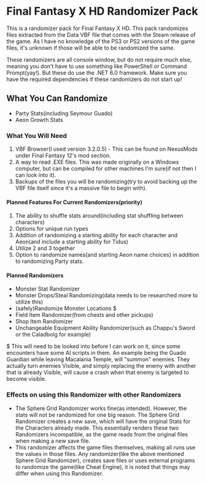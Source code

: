 # Final Fantasy X HD Randomizer Pack

This is a randomizer pack for Final Fantasy X HD. This pack randomizes files extracted from the Data VBF file that comes with the Steam release of the game. As I have no knowledge of the PS3 or PS2 versions of the game files, it's unknown if those will be able to be randomized the same.

These randomizers are all console window, but do not require much else, meaning you don't have to use something like PowerShell or Command Prompt(yay!). But these do use the .NET 6.0 framework. Make sure you have the required dependencies if these randomizers do not start up!

## What You Can Randomize

- Party Stats(including Seymour Guado)
- Aeon Growth Stats

### What You Will Need

1. VBF Browser(I used version 3.2.0.5) - This can be found on NexusMods under Final Fantasy 12's mod section.
2. A way to read .EXE files. This was made originally on a Windows computer, but can be compiled for other machines I'm sure(if not then I can look into it).
3. Backups of the files you will be randomizing(try to avoid backing up the VBF file itself since it's a massive file to begin with).

#### Planned Features For Current Randomizers(priority)

1. The ability to shuffle stats around(including stat shuffling between characters)
2. Options for unique run types
3. Addition of randomizing a starting ability for each character and Aeon(and include a starting ability for Tidus)
4. Utilize 2 and 3 together
5. Option to randomize names(and starting Aeon name choices) in addition to randomizing Party stats.

#### Planned Randomizers

- Monster Stat Randomizer
- Monster Drops/Steal Randomizing(data needs to be researched more to utilize this)
- (safely)Randomize Monster Locations $
- Field Item Randomizer(from chests and other pickups)
- Shop Item Randomizer
- Unchangeable Equipment Ability Randomizer(such as Chappu's Sword or the Caladbolg for example)

$ This will need to be looked into before I can work on it, since some encounters have some AI scripts in them. An example being the Guado Guardian while leaving Macalania Temple, will "summon" enemies. They actually turn enemies Visible, and simply replacing the enemy with another that is already Visible, will cause a crash when that enemy is targeted to become visible.


### Effects on using this Randomizer with other Randomizers

 - The Sphere Grid Randomizer works fine(as intended). However, the stats will not be randomized for one big reason. The Sphere Grid Randomizer creates a new save, which will have the original Stats for the Characters already made. This essentially renders these two Randomizers incompatible, as the game reads from the original files when making a new save file.
 - This randomizer affects the game files themselves, making all runs use the values in those files. Any randomizer(like the above mentioned Sphere Grid Randomizer), creates save files or uses external programs to randomize the game(like Cheat Engine), it is noted that things may differ when using this Randomizer.
